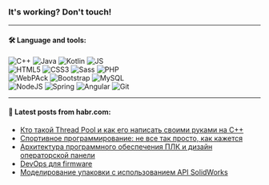 ### It's working? Don't touch!

---

#### 🛠️ Language and tools:

![C++](https://img.shields.io/badge/C++-informational?logo=c%2B%2B&style=flat&logoColor=white&color=9C033A)
![Java](https://img.shields.io/badge/Java-informational?logo=java&style=flat&logoColor=white&color=007396)
![Kotlin](https://img.shields.io/badge/Kotlin-informational?logo=Kotlin&style=flat&logoColor=white&color=0095D5)
![JS](https://img.shields.io/badge/JS-informational?logo=javaScript&style=flat&logoColor=black&color=F7Df1E) <br>
![HTML5](https://img.shields.io/badge/HTML5-informational?logo=html5&style=flat&logoColor=white&color=E34F26)
![CSS3](https://img.shields.io/badge/CSS3-informational?logo=css3&style=flat&logoColor=white&color=157286)
![Sass](https://img.shields.io/badge/Saas-informational?logo=sass&style=flat&logoColor=white&color=hotpink)
![PHP](https://img.shields.io/badge/PHP-informational?logo=php&style=flat&logoColor=white&color=777BB4) <br>
![WebPAck](https://img.shields.io/badge/WebPack-informational?logo=webPack&style=flat&logoColor=white&color=FF6F00)
![Bootstrap](https://img.shields.io/badge/Bootstrap-informational?logo=Bootstrap&style=flat&logoColor=white&color=7952B3)
![MySQL](https://img.shields.io/badge/MySQL-informational?logo=MySQL&style=flat&logoColor=white&color=00f) <br>
![NodeJS](https://img.shields.io/badge/NodeJS-informational?logo=node.js&style=flat&logoColor=white&color=43853D)
![Spring](https://img.shields.io/badge/Spring-informational?logo=Spring&style=flat&logoColor=white&color=0A9EDC)
![Angular](https://img.shields.io/badge/Vue-informational?logo=vue.js&style=flat&logoColor=white&color=red)
![Git](https://img.shields.io/badge/Git-informational?logo=git&style=flat&logoColor=white&color=darkorange)

___

#### 💬 Latest posts from habr.com:

<!-- BLOG-POST-LIST:START -->
- [Кто такой Thread Pool и как его написать своими руками на С++](https://habr.com/ru/post/656515/?utm_source=habrahabr&utm_medium=rss&utm_campaign=656515)
- [Спортивное программирование: не все так просто, как кажется](https://habr.com/ru/post/656513/?utm_source=habrahabr&utm_medium=rss&utm_campaign=656513)
- [Архитектура программного обеспечения ПЛК и дизайн операторской панели](https://habr.com/ru/post/656507/?utm_source=habrahabr&utm_medium=rss&utm_campaign=656507)
- [DevOps для firmware](https://habr.com/ru/post/656449/?utm_source=habrahabr&utm_medium=rss&utm_campaign=656449)
- [Моделирование упаковки с использованием API SolidWorks](https://habr.com/ru/post/656439/?utm_source=habrahabr&utm_medium=rss&utm_campaign=656439)
<!-- BLOG-POST-LIST:END -->
